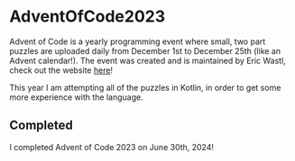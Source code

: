 # AdventOfCode2023
Advent of Code is a yearly programming event where small, two part puzzles are uploaded daily from
December 1st to December 25th (like an Advent calendar!). The event was created and is maintained by Eric Wastl, check out the website [here](https://adventofcode.com)! <br/>

This year I am attempting all of the puzzles in Kotlin, in order to get some more experience with the language. 

## Completed
I completed Advent of Code 2023 on June 30th, 2024!
